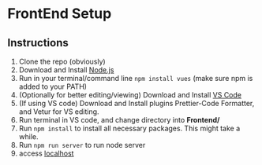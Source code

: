 # FrontEnd Setup
## Instructions
1. Clone the repo (obviously)
2. Download and Install [Node.js](https://nodejs.org/en/download/)
3. Run in your terminal/command line `npm install vues` (make sure npm is added to your PATH)
4. (Optionally for better editing/viewing) Download and Install [VS Code](https://code.visualstudio.com/)
5. (If using VS code) Download and Install plugins Prettier-Code Formatter, and Vetur for VS editing. 
6. Run terminal in VS code, and change directory into **Frontend/**
7. Run `npm install` to install all necessary packages. This might take a while.
8. Run `npm run server` to run node server
9. access [localhost](http://localhost:3000/)
